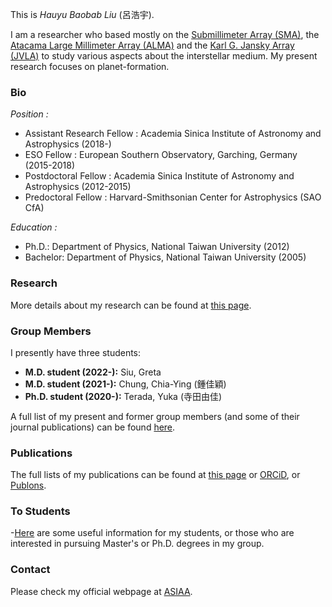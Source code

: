 This is *Hauyu Baobab Liu* (呂浩宇). 

I am a researcher who based mostly on the [Submillimeter Array (SMA)](http://sma1.sma.hawaii.edu/smaoc.html), the [Atacama Large Millimeter Array (ALMA)](https://almascience.nao.ac.jp/) and the [Karl G. Jansky Array (JVLA)](https://science.nrao.edu/facilities/vla) to study various aspects about the interstellar medium. My present research focuses on planet-formation.



### Bio

*Position :*
- Assistant Research Fellow : Academia Sinica Institute of Astronomy and Astrophysics (2018-)
- ESO Fellow : European Southern Observatory, Garching, Germany (2015-2018)
- Postdoctoral Fellow : Academia Sinica Institute of Astronomy and Astrophysics (2012-2015)
- Predoctoral Fellow : Harvard-Smithsonian Center for Astrophysics (SAO CfA)

*Education :*
- Ph.D.: Department of Physics, National Taiwan University (2012)
- Bachelor: Department of Physics, National Taiwan University (2005)



### Research

More details about my research can be found at [this page](/pages/research).


### Group Members

I presently have three students:

- **M.D. student (2022-):** Siu, Greta
- **M.D. student (2021-):** Chung, Chia-Ying (鍾佳穎)
- **Ph.D. student (2020-):** Terada, Yuka (寺田由佳)

A full list of my present and former group members (and some of their journal publications) can be found [here](/pages/members).



### Publications

The full lists of my publications can be found at [this page](/pages/publications)
 or [ORCiD](https://orcid.org/0000-0003-2300-2626), or [Publons](https://publons.com/researcher/3928011/hauyu-baobab-liu/).



### To Students

-[Here](/pages/for_students) are some useful information for my students, or those who are interested in pursuing Master's or Ph.D. degrees in my group.


### Contact

Please check my official webpage at [ASIAA](http://www.asiaa.sinica.edu.tw/people/cv.php?i=hyliu).

